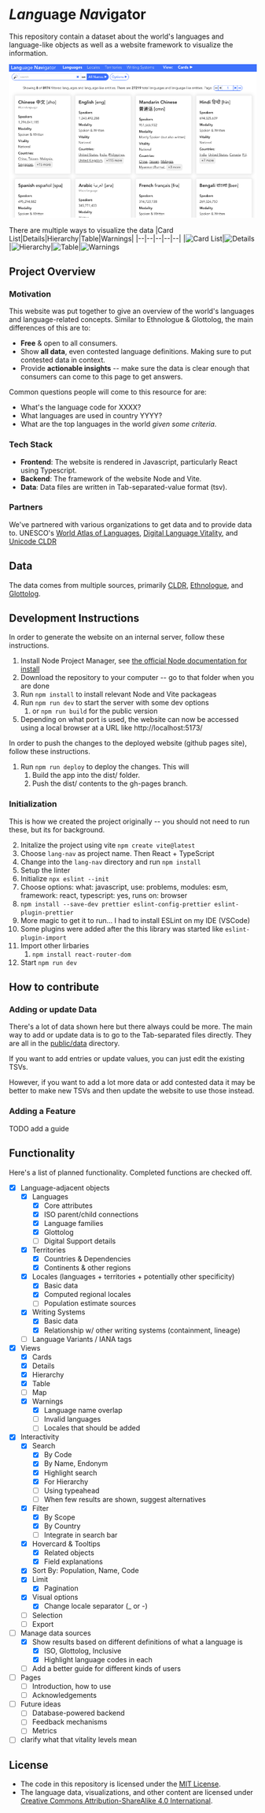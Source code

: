 # *Lang*uage *Nav*igator

This repository contain a dataset about the world's languages and language-like objects as well as a website framework to visualize the information.

![Preview of the website](/public/preview.png)

There are multiple ways to visualize the data
|Card List|Details|Hierarchy|Table|Warnings|
|--|--|--|--|--|
|<img src="public/cardlist.png" alt="Card List" style="max-width: 200px;" />|<img src="public/details.png" alt="Details" style="max-width: 200px;" />|<img src="public/hierarchy.png" alt="Hierarchy" style="max-width: 200px;" />|<img src="public/table.png" alt="Table" style="max-width: 200px;" />|<img src="public/warnings.png" alt="Warnings" style="max-width: 200px;" />

## Project Overview

### Motivation

This website was put together to give an overview of the world's languages and language-related concepts. Similar to Ethnologue & Glottolog, the main differences of this are to:
* **Free** & open to all consumers.
* Show **all data**, even contested language definitions. Making sure to put contested data in context.
* Provide **actionable insights** -- make sure the data is clear enough that consumers can come to this page to get answers.

Common questions people will come to this resource for are:
* What's the language code for XXXX?
* What languages are used in country YYYY?
* What are the top languages in the world *given some criteria*.

### Tech Stack

* **Frontend**: The website is rendered in Javascript, particularly React using Typescript.
* **Backend**: The framework of the website Node and Vite.
* **Data**: Data files are written in Tab-separated-value format (tsv).

### Partners

We've partnered with various organizations to get data and to provide data to. UNESCO's [World Atlas of Languages](https://en.wal.unesco.org/), [Digital Language Vitality](https://hlt.bme.hu/en/dld/), and [Unicode CLDR](https://cldr.unicode.org/)

## Data

The data comes from multiple sources, primarily [CLDR](https://github.com/unicode-org/cldr/), [Ethnologue](https://www.ethnologue.com/), and [Glottolog](https://glottolog.org/).

## Development Instructions

In order to generate the website on an internal server, follow these instructions.

1. Install Node Project Manager, see [the official Node documentation for install](https://docs.npmjs.com/downloading-and-installing-node-js-and-npm)
2. Download the repository to your computer -- go to that folder when you are done
3. Run `npm install` to install relevant Node and Vite packageas
4. Run `npm run dev` to start the server with some dev options
   1. or `npm run build` for the public version
5. Depending on what port is used, the website can now be accessed using a local browser at a URL like http://localhost:5173/

In order to push the changes to the deployed website (github pages site), follow these instructions.

1. Run `npm run deploy` to deploy the changes. This will
    1. Build the app into the dist/ folder.
    2. Push the dist/ contents to the gh-pages branch.

### Initialization

This is how we created the project originally -- you should not need to run these, but its for background.

2. Initalize the project using vite `npm create vite@latest`
  1. Choose `lang-nav` as project name. Then React + TypeScript
3. Change into the `lang-nav` directory and run `npm install`
4. Setup the linter
  1. Initialize `npx eslint --init`
  2. Choose options: what: javascript, use: problems, modules: esm, framework: react, typescript: yes, runs on: browser
  3. `npm install --save-dev prettier eslint-config-prettier eslint-plugin-prettier`
  4. More magic to get it to run... I had to install ESLint on my IDE (VSCode)
  5. Some plugins were added after the this library was started like `eslint-plugin-import`
5. Import other lirbaries
   1. `npm install react-router-dom`
6. Start `npm run dev`

## How to contribute

### Adding or update Data

There's a lot of data shown here but there always could be more. The main way to add or update data is to go to the Tab-separated files directly. They are all in the [public/data](public/data) directory.

If you want to add entries or update values, you can just edit the existing TSVs. 

However, if you want to add a lot more data or add contested data it may be better to make new TSVs and then update the website to use those instead.

### Adding a Feature

TODO add a guide

## Functionality

Here's a list of planned functionality. Completed functions are checked off.

- [x] Language-adjacent objects
  - [x] Languages
    - [x] Core attributes
    - [x] ISO parent/child connections
    - [x] Language families
    - [x] Glottolog
    - [ ] Digital Support details
  - [x] Territories
    - [x] Countries & Dependencies
    - [x] Continents & other regions
  - [x] Locales (languages + territories + potentially other specificity)
    - [x] Basic data
    - [x] Computed regional locales
    - [ ] Population estimate sources
  - [x] Writing Systems
    - [x] Basic data
    - [x] Relationship w/ other writing systems (containment, lineage)
  - [ ] Language Variants / IANA tags
- [x] Views
  - [x] Cards
  - [x] Details
  - [x] Hierarchy
  - [x] Table
  - [ ] Map
  - [x] Warnings
    - [x] Language name overlap
    - [ ] Invalid languages
    - [ ] Locales that should be added
- [x] Interactivity
  - [x] Search
    - [x] By Code
    - [x] By Name, Endonym
    - [x] Highlight search
    - [x] For Hierarchy
    - [ ] Using typeahead
    - [ ] When few results are shown, suggest alternatives
  - [x] Filter
    - [x] By Scope
    - [x] By Country
    - [ ] Integrate in search bar
  - [x] Hovercard & Tooltips
    - [x] Related objects
    - [x] Field explanations
  - [x] Sort By: Population, Name, Code
  - [x] Limit
    - [x] Pagination
  - [x] Visual options
    - [x] Change locale separator (_ or -)
  - [ ] Selection
  - [ ] Export
- [ ] Manage data sources
  - [x] Show results based on different definitions of what a language is
    - [x] ISO, Glottolog, Inclusive
    - [x] Highlight language codes in each
  - [ ] Add a better guide for different kinds of users
- [ ] Pages
  - [ ] Introduction, how to use
  - [ ] Acknowledgements
- [ ] Future ideas
  - [ ] Database-powered backend
  - [ ] Feedback mechanisms
  - [ ] Metrics
- [ ] clarify what that vitality levels mean

## License

- The code in this repository is licensed under the [MIT License](LICENSE).
- The language data, visualizations, and other content are licensed under [Creative Commons Attribution-ShareAlike 4.0 International](https://creativecommons.org/licenses/by-sa/4.0/).